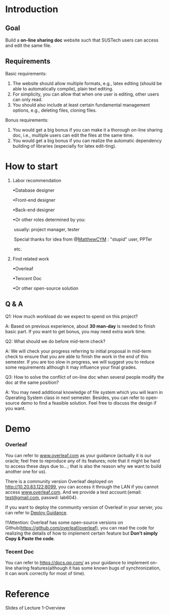 # Introduction

## Goal

Build a **on-line sharing doc** website such that SUSTech users can access and edit the same file. 

## Requirements

Basic requirements: 

1. The website should allow multiple formats, e.g., latex editing (should be able to automatically compile), plain text editing. 
2. For simplicity, you can allow that when one user is editing, other users can only read.
3. You should also include at least certain fundamental management options, e.g., deleting files, cloning files.

Bonus requirements:

1. You would get a big bonus if you can make it a thorough on-line sharing doc, i.e., multiple users can edit the files at the same time.
2. You would get a big bonus if you can realize the automatic dependency building of libraries (especially for latex edit-ting).

# How to start

1. Labor recommendation

   •Database designer

   •Front-end designer

   •Back-end designer

   •Or other roles determined by you:

   ​	usually: project manager, tester

   ​	Special thanks for idea from @[MatthewCYM](https://github.com/MatthewCYM) : "stupid" user, PPTer

   ​	etc.

2. Find related work

   •Overleaf

   •Tencent Doc

   •Or other open-source solution

## Q & A

Q1: How much workload do we expect to spend on this project?

A: Based on previous experience, about **30 man-day** is needed to finish basic part. If you want to get bonus, you may need extra work time.

Q2: What should we do before mid-term check?

A: We will check your progress referring to initial proposal in mid-term check to ensure that you are able to finish the work in the end of this semester. If you are too slow in progress, we will suggest you to reduce some requirements although it may influence your final grades.

Q3: How to solve the conflict of on-line doc when several people modify the doc at the same position?

A: You may need additional knowledge of file system which you will learn in Operating System class in next semester. Besides, you can refer to open-source demo to find a feasible solution. Feel free to discuss the design if you want.

# Demo

### Overleaf

You can refer to  www.overleaf.com as your guidance (actually it is our oracle; feel free to reproduce any of its features; note that it might be hard to access these days due to...; that is also the reason why we want to build another one for us).

There is a community version Overleaf deployed on http://10.20.83.122:8099, you can access it through the LAN if you cannot access www.overleaf.com. And we provide a test account:{email: test@gmail.com, passwd: lab604}.

If you want to deploy the community version of Overleaf in your server, you can refer to [Deploy Guidance](https://github.com/ZexinLee/SUSTech-Doc-Guidance/blob/master/LocalShareLatex.md).

!!!Attention: Overleaf has some open-source versions on Github(https://github.com/overleaf/overleaf), you can read the code for realizing the details of how to implement certain feature but **Don't simply Copy & Paste the code**. 

### Tecent Doc

You can refer to https://docs.qq.com/ as your guidance to implement on-line sharing features(although it has some known bugs of synchronization, it can work correctly for most of time).

# Reference

Slides of Lecture 1-Overview